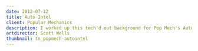 ```yaml
---
date: 2012-07-12
title: Auto Intel
client: Popular Mechanics
description: I worked up this tech'd out background for Pop Mech's Auto Intel section.
artdirector: Scott Wells
thumbnail: tn_popmech-autointel
---
```


<img srcset="/img/popmech-autointel-1x.png 1x, /img/popmech-autointel-2x.png 2x">
